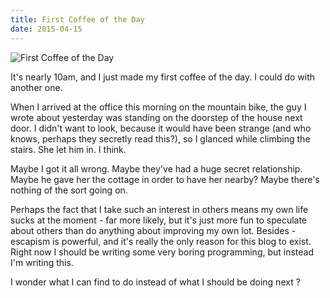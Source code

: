 ```yaml
---
title: First Coffee of the Day
date: 2015-04-15
---
```


![First Coffee of the Day](https://source.unsplash.com/4v9Kk01mEbY/1600x900)

It's nearly 10am, and I just made my first coffee of the day. I could do with another one.

When I arrived at the office this morning on the mountain bike, the guy I wrote about yesterday was standing on the doorstep of the house next door. I didn't want to look, because it would have been strange (and who knows, perhaps they secretly read this?), so I glanced while climbing the stairs. She let him in. I think.

Maybe I got it all wrong. Maybe they've had a huge secret relationship. Maybe he gave her the cottage in order to have her nearby? Maybe there's nothing of the sort going on.

Perhaps the fact that I take such an interest in others means my own life sucks at the moment - far more likely, but it's just more fun to speculate about others than do anything about improving my own lot. Besides - escapism is powerful, and it's really the only reason for this blog to exist. Right now I should be writing some very boring programming, but instead I'm writing this.

I wonder what I can find to do instead of what I should be doing next ?
